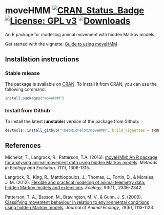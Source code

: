 
# moveHMM [![CRAN_Status_Badge](http://www.r-pkg.org/badges/version/moveHMM)](https://cran.r-project.org/package=moveHMM) [![License: GPL v3](https://img.shields.io/badge/License-GPL%20v3-blue.svg)](http://www.gnu.org/licenses/gpl-3.0) [![Downloads](http://cranlogs.r-pkg.org/badges/moveHMM)](https://cran.r-project.org/package=moveHMM)

An R package for modelling animal movement with hidden Markov models.

Get started with the vignette: [Guide to using moveHMM](https://CRAN.R-project.org/package=moveHMM/vignettes/moveHMM-guide.pdf)

## Installation instructions

### Stable release
The package is available on [CRAN](https://CRAN.R-project.org/package=moveHMM). To install it from CRAN, you can use the following command:
``` R
install.packages("moveHMM")
```

### Install from Github
To install the latest (**unstable**) version of the package from Github:
``` R
devtools::install_github("TheoMichelot/moveHMM", build_vignettes = TRUE)
```

## References
Michelot, T., Langrock, R., Patterson, T.A. (2016). [moveHMM: An R package for analysing animal movement data using hidden Markov models](https://besjournals.onlinelibrary.wiley.com/doi/full/10.1111/2041-210X.12578). *Methods in Ecology and Evolution*. 7(11), 1308-1315.

Langrock, R., King, R., Matthiopoulos, J., Thomas, L., Fortin, D., & Morales, J. M. (2012). [Flexible and practical modeling of animal telemetry data: hidden Markov models and extensions](https://esajournals.onlinelibrary.wiley.com/doi/full/10.1890/11-2241.1). *Ecology*, 93(11), 2336-2342.

Patterson, T. A., Basson, M., Bravington, M. V., & Gunn, J. S. (2009). [Classifying movement behaviour in relation to environmental conditions using hidden Markov models](https://besjournals.onlinelibrary.wiley.com/doi/full/10.1111/j.1365-2656.2009.01583.x). *Journal of Animal Ecology*, 78(6), 1113-1123.
